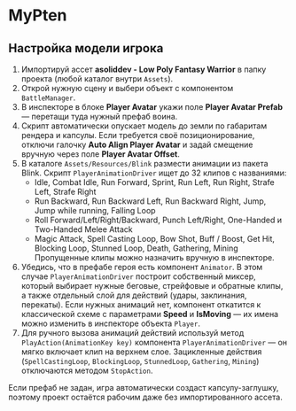 # MyPten

## Настройка модели игрока

1. Импортируй ассет **asoliddev - Low Poly Fantasy Warrior** в папку проекта (любой каталог внутри `Assets`).
2. Открой нужную сцену и выбери объект с компонентом `BattleManager`.
3. В инспекторе в блоке **Player Avatar** укажи поле **Player Avatar Prefab** — перетащи туда нужный префаб воина.
4. Скрипт автоматически опускает модель до земли по габаритам рендера и капсулы. Если требуется своё позиционирование, отключи галочку **Auto Align Player Avatar** и задай смещение вручную через поле **Player Avatar Offset**.
5. В каталоге `Assets/Resources/Blink` размести анимации из пакета Blink. Скрипт `PlayerAnimationDriver` ищет до 32 клипов с названиями:
   - Idle, Combat Idle, Run Forward, Sprint, Run Left, Run Right, Strafe Left, Strafe Right
   - Run Backward, Run Backward Left, Run Backward Right, Jump, Jump while running, Falling Loop
   - Roll Forward/Left/Right/Backward, Punch Left/Right, One-Handed и Two-Handed Melee Attack
   - Magic Attack, Spell Casting Loop, Bow Shot, Buff / Boost, Get Hit, Blocking Loop, Stunned Loop, Death, Gathering, Mining
   Пропущенные клипы можно назначить вручную в инспекторе.
6. Убедись, что в префабе героя есть компонент `Animator`. В этом случае `PlayerAnimationDriver` построит собственный миксер, который выбирает нужные беговые, стрейфовые и обратные клипы, а также отдельный слой для действий (удары, заклинания, перекаты). Если нужных анимаций нет, компонент откатится к классической схеме с параметрами **Speed** и **IsMoving** — их имена можно изменить в инспекторе объекта `Player`.
7. Для ручного вызова анимаций действий используй метод `PlayAction(AnimationKey key)` компонента `PlayerAnimationDriver` — он мягко включает клип на верхнем слое. Зацикленные действия (`SpellCastingLoop`, `BlockingLoop`, `StunnedLoop`, `Gathering`, `Mining`) отключаются методом `StopAction`.

Если префаб не задан, игра автоматически создаст капсулу-заглушку, поэтому проект остаётся рабочим даже без импортированного ассета.
